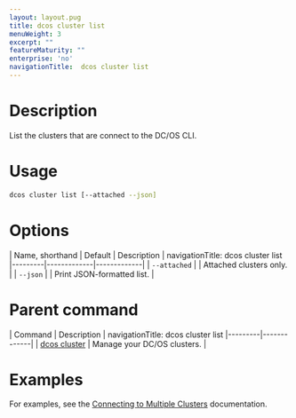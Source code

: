 ```yaml
---
layout: layout.pug
title: dcos cluster list
menuWeight: 3
excerpt: ""
featureMaturity: ""
enterprise: 'no'
navigationTitle:  dcos cluster list
---
```


<!-- This source repo for this topic is https://github.com/dcos/dcos-docs -->


# Description
List the clusters that are connect to the DC/OS CLI.

# Usage

```bash
dcos cluster list [--attached --json]
```

# Options

| Name, shorthand | Default | Description |
navigationTitle:  dcos cluster list
|---------|-------------|-------------|
| `--attached`   |             | Attached clusters only. |
| `--json`   |             |  Print JSON-formatted list. |


# Parent command

| Command | Description |
navigationTitle:  dcos cluster list
|---------|-------------|
| [dcos cluster](/1.10/cli/command-reference/dcos-cluster/) | Manage your DC/OS clusters. |

# Examples
For examples, see the [Connecting to Multiple Clusters](/1.10/cli/multi-cluster-cli/) documentation.
